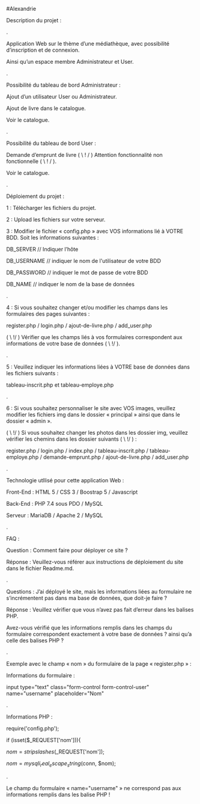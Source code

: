 #Alexandrie

Description du projet :

.

Application Web sur le thème d’une médiathèque, avec possibilité d’inscription et de connexion.

Ainsi qu’un espace membre Administrateur et User.

.

Possibilité du tableau de bord Administrateur :

Ajout d’un utilisateur User ou Administrateur.

Ajout de livre dans le catalogue.

Voir le catalogue.

.

Possibilité du tableau de bord User :

Demande d’emprunt de livre ( \ ! / ) Attention fonctionnalité non fonctionnelle ( \ ! / ).

Voir le catalogue.

.

Déploiement du projet :

1 : Télécharger les fichiers du projet.

2 : Upload les fichiers sur votre serveur.

3 : Modifier le fichier « config.php » avec VOS informations lié à VOTRE BDD. Soit les informations suivantes :

DB_SERVER // Indiquer l’hôte

DB_USERNAME // indiquer le nom de l'utilisateur de votre BDD

DB_PASSWORD // indiquer le mot de passe de votre BDD

DB_NAME // indiquer le nom de la base de données

.

4 : Si vous souhaitez changer et/ou modifier les champs dans les formulaires des pages suivantes : 

register.php / login.php / ajout-de-livre.php / add_user.php

( \ !/ ) Vérifier que les champs liés à vos formulaires correspondent aux informations de votre base de données ( \ !/ ).

.

5 : Veuillez indiquer les informations liées à VOTRE base de données dans les fichiers suivants : 

tableau-inscrit.php et tableau-employe.php

.

6 : Si vous souhaitez personnaliser le site avec VOS images, veuillez modifier les fichiers img dans le dossier « principal » ainsi que dans le dossier « admin ».

( \ !/ ) Si vous souhaitez changer les photos dans les dossier img, veuillez vérifier les chemins dans les dossier suivants  ( \ !/ ) : 

register.php / login.php / index.php / tableau-inscrit.php / tableau-employe.php / demande-emprunt.php / ajout-de-livre.php / add_user.php

.

Technologie utllisé pour cette application Web :

Front-End : HTML 5 / CSS 3 / Boostrap 5 / Javascript

Back-End : PHP 7.4 sous PDO / MySQL

Serveur : MariaDB / Apache 2 / MySQL

.

FAQ :

Question : Comment faire pour déployer ce site ?

Réponse : Veuillez-vous référer aux instructions de déploiement du site dans le fichier Readme.md.

.

Questions : J’ai déployé le site, mais les informations liées au formulaire ne s’incrémentent pas dans ma base de données, que doit-je faire ?

Réponse : Veuillez vérifier que vous n’avez pas fait d’erreur dans les balises PHP.

Avez-vous vérifié que les informations remplis dans les champs du formulaire correspondent exactement à votre base de données ? ainsi qu’a celle des balises PHP ?

.

Exemple avec le champ « nom » du formulaire de la page « register.php » :

Informations du formulaire :

input type="text" class="form-control form-control-user" name="username" placeholder="Nom"

.

Informations PHP :

require('config.php');

if (isset($_REQUEST['nom'])){

$nom = stripslashes($_REQUEST['nom']);

$nom = mysqli_real_escape_string($conn, $nom);

.

Le champ du formulaire « name="username" » ne correspond pas aux informations remplis dans les balise PHP !

